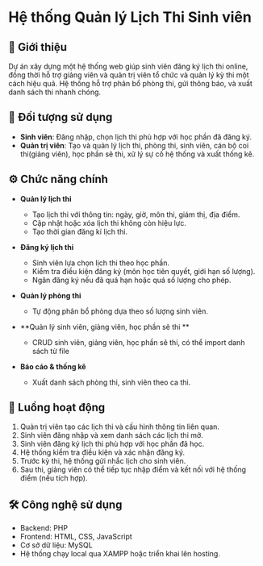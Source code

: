 # Hệ thống Quản lý Lịch Thi Sinh viên

## 📝 Giới thiệu

Dự án xây dựng một hệ thống web giúp sinh viên đăng ký lịch thi online, đồng thời hỗ trợ giảng viên và quản trị viên tổ chức và quản lý kỳ thi một cách hiệu quả. Hệ thống hỗ trợ phân bổ phòng thi, gửi thông báo, và xuất danh sách thi nhanh chóng.

## 👤 Đối tượng sử dụng

- **Sinh viên**: Đăng nhập, chọn lịch thi phù hợp với học phần đã đăng ký.
- **Quản trị viên**: Tạo và quản lý lịch thi, phòng thi, sinh viên, cán bộ coi thi(giảng viên), học phần sẽ thi, xử lý sự cố hệ thống và xuất thống kê.

## ⚙️ Chức năng chính

- **Quản lý lịch thi**
  - Tạo lịch thi với thông tin: ngày, giờ, môn thi, giám thị, địa điểm.
  - Cập nhật hoặc xóa lịch thi không còn hiệu lực.
  - Tạo thời gian đăng kí lịch thi.

- **Đăng ký lịch thi**
  - Sinh viên lựa chọn lịch thi theo học phần.
  - Kiểm tra điều kiện đăng ký (môn học tiên quyết, giới hạn số lượng).
  - Ngăn đăng ký nếu đã quá hạn hoặc quá số lượng cho phép.

- **Quản lý phòng thi**
  - Tự động phân bổ phòng dựa theo số lượng sinh viên.

- **Quản lý sinh viên, giảng viên, học phần sẽ thi **
  - CRUD sinh viên, giảng viên, học phần sẽ thi, có thể import danh sách từ file 

- **Báo cáo & thống kê**
  - Xuất danh sách phòng thi, sinh viên theo ca thi.

## 🔁 Luồng hoạt động

1. Quản trị viên tạo các lịch thi và cấu hình thông tin liên quan.
2. Sinh viên đăng nhập và xem danh sách các lịch thi mở.
3. Sinh viên đăng ký lịch thi phù hợp với học phần đã học.
4. Hệ thống kiểm tra điều kiện và xác nhận đăng ký.
5. Trước kỳ thi, hệ thống gửi nhắc lịch cho sinh viên.
6. Sau thi, giảng viên có thể tiếp tục nhập điểm và kết nối với hệ thống điểm (nếu tích hợp).

## 🛠️ Công nghệ sử dụng

- Backend: PHP
- Frontend: HTML, CSS, JavaScript
- Cơ sở dữ liệu: MySQL
- Hệ thống chạy local qua XAMPP hoặc triển khai lên hosting.

